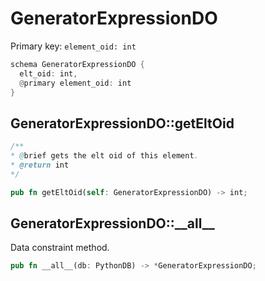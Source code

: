 # GeneratorExpressionDO

Primary key: `element_oid: int`

```rust
schema GeneratorExpressionDO {
  elt_oid: int,
  @primary element_oid: int
}
```
## GeneratorExpressionDO::getEltOid

```java
/**
* @brief gets the elt oid of this element.
* @return int
*/
```
```rust
pub fn getEltOid(self: GeneratorExpressionDO) -> int;
```
## GeneratorExpressionDO::\_\_all\_\_

Data constraint method.

```rust
pub fn __all__(db: PythonDB) -> *GeneratorExpressionDO;
```
